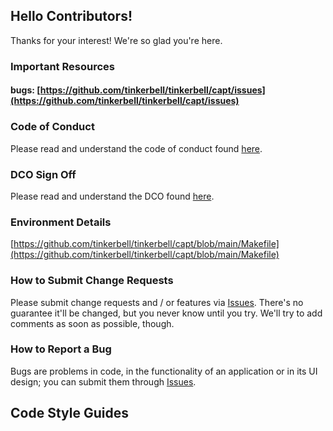 ## Hello Contributors!

Thanks for your interest!
We're so glad you're here.

### Important Resources

#### bugs: [https://github.com/tinkerbell/tinkerbell/capt/issues](https://github.com/tinkerbell/tinkerbell/capt/issues)

### Code of Conduct

Please read and understand the code of conduct found [here](https://github.com/tinkerbell/.github/blob/main/CODE_OF_CONDUCT.md).

### DCO Sign Off

Please read and understand the DCO found [here](docs/DCO.md).

### Environment Details

[https://github.com/tinkerbell/tinkerbell/capt/blob/main/Makefile](https://github.com/tinkerbell/tinkerbell/capt/blob/main/Makefile)

### How to Submit Change Requests

Please submit change requests and / or features via [Issues](https://github.com/tinkerbell/tinkerbell/capt/issues).
There's no guarantee it'll be changed, but you never know until you try.
We'll try to add comments as soon as possible, though.

### How to Report a Bug

Bugs are problems in code, in the functionality of an application or in its UI design; you can submit them through [Issues](https://github.com/tinkerbell/tinkerbell/capt/issues).

## Code Style Guides

